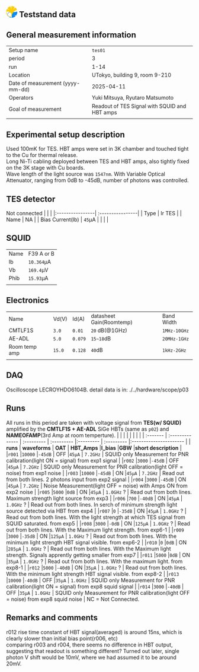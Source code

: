 ## <img src="./../logo/utokyo_logo.png" alt="logo" width="30"/> Teststand data 

<style>
@media (prefers-color-scheme: dark) {
  .logo-inline {
    content: url("./../logo/utokyo_logo.png");
  }
}
</style>

## General measurement information
| | |
|:----------------| :----------------|
| Setup name | `tes01`|
| period | 3 | 
| run | 1-14 | 
| Location | UTokyo, building 9,  room 9-210 |
| Date of measurement (yyyy-mm-dd) | 2025-04-11 | 
| Operators | Yuki Mitsuya, Ryutaro Matsumoto | 
| Goal of measurement | Readout of TES Signal with SQUID and HBT amps |
| | |

## Experimental setup description
Used 100mK for TES. HBT amps were set in 3K chamber and touched tight to the Cu for thermal release.<br>
Long Ni-Ti cabling deployed between TES and HBT amps, also tightly fixed on the 3K stage with Cu boards.<br>
Wave length of the light source was `1547nm`. With Variable Optical Attenuator, ranging from 0dB to -45dB, number of photons was controlled.  

## TES detector
Not connected
| | |
|:----------------| :----------------|
| Type | Ir TES | 
| Name | NA | 
| Bias Current(Ib) | `45`µA | 
| | |
## SQUID
| | |
|:----------------| :----------------|
| Name | F39 A or B | 
| Ib | `10.364`µA | 
| Vb | `169.4`µV | 
| Phib | `15.93`µA | 
| | |
## Electronics
| |||||
|:----------------| :----------------| :----| :----| :----|
|Name| Vd(V) |Id(A)| datasheet Gain(Roomtemp) | Band Width| 
|CMTLF1S|`3.0`| `0.01`| `20` dB(@1GHz) |`1MHz-10GHz` |
|AE-ADL | `5.0` |`0.079`| `15~18`dB |`20MHz-1GHz`  |
|Room temp amp | `15.0` | `0.128` |`40`dB|`1kHz-2GHz` |
||||||

## DAQ
Oscilloscope LECROYHDO6104B.
detail data is in: ./../hardware/scope/p03

## Runs
All runs in this period are taken with voltage signal from **TES(w/ SQUID)** amplified by the **CMTLF1S + AE-ADL** SiGe HBTs (same as `p02`) and **NAMEOFAMP**(3rd Amp at room temperture).
|          |                 |            |              |           |            |                          |
| :------- | :-------------- | :--------- | :---------   |:--------- | :--------- |:----------------------   |
| **runs** | **waveforms** | **OAT**    | **HBT_Amps** |**I_bias** |**GBW**     |**short description**     |
|`r001`    |`10000`          |`-45dB`     | OFF          |`45µA`     | `7.2GHz`   | SQUID only Measurement for PNR calibration(light ON = signal)     from exp1 signal                    |
|`r002`    |`3000`           |`-45dB`     | OFF          |`45µA`     | `7.2GHz`   | SQUID only Measurement for PNR calibration(light OFF = noise)      from exp1 noise                   |
|`r003`    |`10000`          |`-45dB`     | ON           |`45µA`     | `7.2GHz`   |  Read out from both lines. 2 photons input      from exp2 signal                   |
|`r004`    |`3000`           |`-45dB`     | ON           |`45µA`     | `7.2GHz`   | Noise Measurement(light OFF = noise) with Amps ON      from exp2 noise                   |
|`r005`    |`5000`           |`0dB`       | ON           |`45µA`     | `1.0GHz` ? | Read out from both lines. Maximum strength light source     from exp3                    |
|`r006`    |`700`           |`-40dB`     | ON           |`45µA`     | `1.0GHz` ? | Read out from both lines. In serch of minimum strength light source detected via HBT    from exp4                    |
|`r007`    |`0`           |`-35dB`     | ON           |`45µA`     | `1.0GHz` ? | Read out from both lines. With the light strength at which TES signal from SQUID saturated.      from exp5                    |
|`r008`    |`3000`           |`-0dB`      | ON           |`125µA`     | `1.0GHz` ? | Read out from both lines. With the Maximum light strength.      from exp6-1                    |
|`r009`    |`3000`           |`-35dB`     | ON           |`125µA`     | `1.0GHz` ? | Read out from both lines. With the minimum light strength HBT signal visible.      from exp6-2                    |
|`r010`    |`0`              |`0dB`       | ON           |`285µA`     | `1.0GHz` ? | Read out from both lines. With the Maximum light strength. Signals apprently getting smaller     from exp7               |
|`r011`    |`5000`           |`0dB`       | ON           |`35µA`     | `1.0GHz` ? | Read out from both lines. With the maximum light.     from exp8-1                    |
|`r012`    |`5000`           |`-40dB`      | ON           |`35µA`     | `1.0GHz` ? | Read out from both lines. With the minimum light strength HBT signal visible.     from exp8-2                   |
|`r013`    |`10000`          |`-40dB`     | OFF          |`35µA`     | `1.0GHz`   | SQUID only Measurement for PNR calibration(light ON = signal)     from exp8 squid signal                    |
|`r014`    |`3000`           |`-40dB`     | OFF          |`35µA`     | `1.0GHz`   | SQUID only Measurement for PNR calibration(light OFF = noise)      from exp8 squid noise                   |
NC = Not Connected.
## Remarks and comments
r012 rise time constant of HBT signal(averaged) is around 15ns, which is clearly slower than initial bias point(r006, etc)<br>
comparing r003 and r004, there seems no difference in HBT output, suggesting that readout is something different?
Turned out later, single photon V shift would be 10mV, where we had assumed it to be around 20mV.

